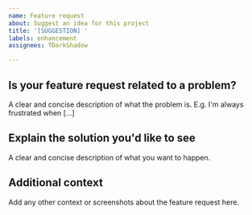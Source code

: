 ```yaml
---
name: Feature request
about: Suggest an idea for this project
title: '[SUGGESTION] '
labels: enhancement
assignees: TDarkShadow

---
```

## Is your feature request related to a problem?

A clear and concise description of what the problem is. E.g. I'm always frustrated when [...]

## Explain the solution you'd like to see

A clear and concise description of what you want to happen.

## Additional context

Add any other context or screenshots about the feature request here.